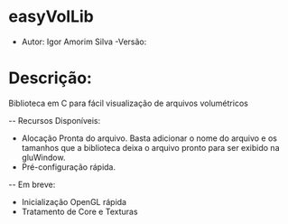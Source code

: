 # easyVolLib

- Autor: Igor Amorim Silva
-Versão:

# Descrição:
Biblioteca em C para fácil visualização de arquivos volumétricos

-- Recursos Disponíveis:

* Alocação Pronta do arquivo. Basta adicionar o nome do arquivo e os tamanhos que a biblioteca deixa o arquivo pronto para ser exibido na gluWindow.
* Pré-configuração rápida.

-- Em breve:

* Inicialização OpenGL rápida
* Tratamento de Core e Texturas

